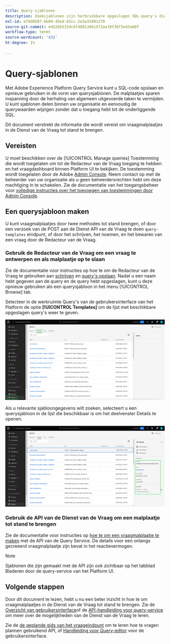 ```yaml
---
title: Query-sjablonen
description: Zoeksjablonen zijn herbruikbare opgeslagen SQL-query's die andere gebruikers opnieuw kunnen gebruiken om tijd en moeite te besparen. Zij kunnen worden gecreeerd gebruikend de Redacteur van de Vraag of de Dienst API van de Vraag en zijn beschikbaar voor gebruik op alle datasets van het Experience Platform.
exl-id: e74d058f-bb89-45ed-83cc-2e3a33401270
source-git-commit: e4526b515dc6f480136615f3aa78f38f3e43a60f
workflow-type: tm+mt
source-wordcount: '432'
ht-degree: 1%

---
```


# Query-sjablonen

Met Adobe Experience Platform Query Service kunt u SQL-code opslaan en opnieuw gebruiken in de vorm van querysjablonen. De malplaatjes sparen inspanning door de herhaling van algemeen uitgevoerde taken te vermijden. U kunt sjablonen delen binnen uw organisatie en eenvoudig de querywaarden wijzigen zonder dat u toegang hebt tot de onderliggende SQL.

Dit document verstrekt de informatie die wordt vereist om vraagmalplaatjes in de Dienst van de Vraag tot stand te brengen.

## Vereisten

U moet beschikken over de [!UICONTROL Manage queries] Toestemming die wordt toegelaten om tot de Redacteur van de Vraag toegang te hebben en het vraagdashboard binnen Platform UI te bekijken. De toestemming wordt toegelaten door de Adobe [Admin Console](https://adminconsole.adobe.com/). Neem contact op met de beheerder van uw organisatie als u geen beheerdersrechten hebt om deze machtiging in te schakelen. Zie de documentatie van het toegangsbeheer voor [volledige instructies over het toevoegen van toestemmingen door Admin Console](../../access-control/home.md).

## Een querysjabloon maken

U kunt vraagmalplaatjes door twee methodes tot stand brengen, of door een verzoek van de POST aan de Dienst API van de Vraag te doen `query-templates` eindpunt, of door het schrijven, het noemen, en het bewaren van een vraag door de Redacteur van de Vraag.

### Gebruik de Redacteur van de Vraag om een vraag te ontwerpen en als malplaatje op te slaan

Zie de documentatie voor instructies op hoe te om de Redacteur van de Vraag te gebruiken aan [schrijven](./user-guide.md#query-authoring) en [query&#39;s opslaan](./user-guide.md#saving-queries). Nadat u een naam hebt gegeven aan de query en de query hebt opgeslagen, kunt u deze opnieuw gebruiken als een querysjabloon in het menu [!UICONTROL Browse] tab.

Selecteer in de werkruimte Query&#39;s van de gebruikersinterface van het Platform de optie **[!UICONTROL Templates]** om de lijst met beschikbare opgeslagen query&#39;s weer te geven.

<!-- This may need updating idf the Schedule are added to a separate Tab -->

![De zoekwerkruimte met het tabblad Sjablonen gemarkeerd.](../images/ui/query-templates/query-templates.png)

Als u relevante sjabloongegevens wilt zoeken, selecteert u een querysjabloon in de lijst die beschikbaar is om het deelvenster Details te openen.

![Het detailpaneel in de zoekwerkruimte met de query-id gemarkeerd.](../images/ui/query-templates/details-panel.png)

### Gebruik de API van de Dienst van de Vraag om een malplaatje tot stand te brengen

Zie de documentatie voor instructies op [hoe te om een vraagmalplaatje te maken](../api/query-templates.md#create-a-query-template) met de API van de Query Service. De details voor een onlangs gecreeerd vraagmalplaatje zijn bevat in het reactievermogen.

>[!NOTE]
>
>Sjablonen die zijn gemaakt met de API zijn ook zichtbaar op het tabblad Bladeren door de query-service van het Platform UI.

## Volgende stappen

Door dit document te lezen, hebt u nu een beter inzicht in hoe te om vraagmalplaatjes in de Dienst van de Vraag tot stand te brengen. Zie de [Overzicht van gebruikersinterface](./overview.md)of de [API-handleiding voor query-service](../api/getting-started.md) om meer over de mogelijkheden van de Dienst van de Vraag te leren.

Zie de [de geplande gids van het vraageindpunt](../api/scheduled-queries.md) om te leren hoe te vragen plannen gebruikend API, of [Handleiding voor Query-editor](./user-guide.md#scheduled-queries) voor de gebruikersinterface.
